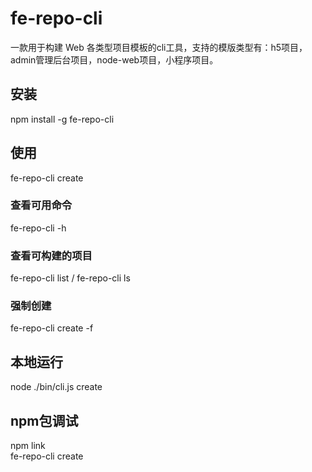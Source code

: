 # fe-repo-cli
一款用于构建 Web 各类型项目模板的cli工具，支持的模版类型有：h5项目，admin管理后台项目，node-web项目，小程序项目。

## 安装
npm install -g fe-repo-cli

## 使用
fe-repo-cli create

### 查看可用命令
fe-repo-cli -h

### 查看可构建的项目
fe-repo-cli list / fe-repo-cli ls

### 强制创建
fe-repo-cli create -f

## 本地运行
node ./bin/cli.js create

## npm包调试
npm link  
fe-repo-cli create